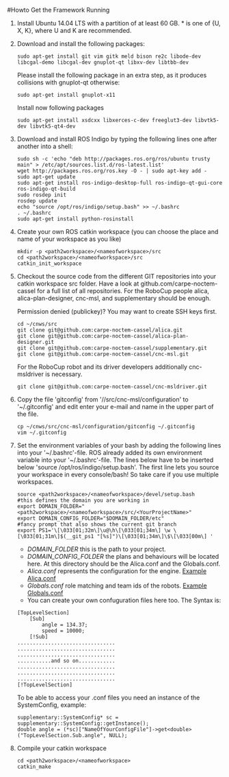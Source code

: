 #Howto Get the Framework Running

1. Install Ubuntu 14.04 LTS with a partition of at least 60 GB. * is one of {U, X, K}, where U and K are recommended. 

2. Download and install the following packages: 
	```
	sudo apt-get install git vim gitk meld bison re2c libode-dev libcgal-demo libcgal-dev gnuplot-qt libxv-dev libtbb-dev
	```
   Please install the following package in an extra step, as it produces collisions with gnuplot-qt otherwise: 
	```
	sudo apt-get install gnuplot-x11
	```
   Install now following packages
   
	```
	sudo apt-get install xsdcxx libxerces-c-dev freeglut3-dev libvtk5-dev libvtk5-qt4-dev
	```
	
3. Download and install ROS Indigo by typing the following lines one after another into a shell: 

	```
	sudo sh -c 'echo "deb http://packages.ros.org/ros/ubuntu trusty main" > /etc/apt/sources.list.d/ros-latest.list'
	wget http://packages.ros.org/ros.key -O - | sudo apt-key add -
	sudo apt-get update
	sudo apt-get install ros-indigo-desktop-full ros-indigo-qt-gui-core ros-indigo-qt-build
	sudo rosdep init
	rosdep update 
	echo "source /opt/ros/indigo/setup.bash" >> ~/.bashrc
	. ~/.bashrc
	sudo apt-get install python-rosinstall
	```

4. Create your own ROS catkin workspace (you can choose the place and name of your workspace as you like) 

	```
	mkdir -p <path2workspace>/<nameofworkspace>/src
	cd <path2workspace>/<nameofworkspace>/src
	catkin_init_workspace
	```

5. Checkout the source code from the different GIT repositories into your catkin workspace src folder. Have a look at github.com/carpe-noctem-cassel for a full list of all repositories. For the RoboCup people alica, alica-plan-designer, cnc-msl, and supplementary should be enough.

   Permission denied (publickey)? You may want to create SSH keys first. 

	```
	cd ~/cnws/src
	git clone git@github.com:carpe-noctem-cassel/alica.git
	git clone git@github.com:carpe-noctem-cassel/alica-plan-designer.git
	git clone git@github.com:carpe-noctem-cassel/supplementary.git
	git clone git@github.com:carpe-noctem-cassel/cnc-msl.git
	```
   For the RoboCup robot and its driver developers additionally cnc-msldriver is necessary. 

	```
	git clone git@github.com:carpe-noctem-cassel/cnc-msldriver.git
	```

6. Copy the file 'gitconfig' from '<path2workspace>/<nameofworkspace>/src/cnc-msl/configuration' to '~/.gitconfig' and edit enter your e-mail and name in the upper part of the file. 

	```
	cp ~/cnws/src/cnc-msl/configuration/gitconfig ~/.gitconfig
	vim ~/.gitconfig
	```

7. Set the environment variables of your bash by adding the following lines into your '~/.bashrc'-file. ROS already added its own environment variable into your '~/.bashrc'-file. The lines below have to be inserted below 'source /opt/ros/indigo/setup.bash'. The first line lets you source your workspace in every console/bash! So take care if you use multiple workspaces. 

	```
	source <path2workspace>/<nameofworkspace>/devel/setup.bash
	#this defines the domain you are working in
	export DOMAIN_FOLDER="<path2workspace>/<nameofworkspace>/src/<YourProjectName>"
	export DOMAIN_CONFIG_FOLDER="$DOMAIN_FOLDER/etc"
	#fancy prompt that also shows the current git branch
	export PS1='\[\033[01;32m\]\u@\h\[\033[01;34m\] \w \[\033[01;31m\]$(__git_ps1 "[%s]")\[\033[01;34m\]\$\[\033[00m\] '
	```

	* *DOMAIN_FOLDER* this is the path to your project.
	* *DOMAIN_CONFIG_FOLDER* the plans and behaviours will be located here. At this directory should be the Alica.conf and the Globals.conf. 
	* *Alica.conf* represents the configuration for the engine. [Example Alica.conf](Alica_alica_conf.md)
	* *Globals.conf*  role matching and team ids of the robots. [Example Globals.conf](Alica_globals_conf.md)
	* You can create your own confuguration files here too. The Syntax is:
	
	```
	[TopLevelSection]
		[Sub]
			angle = 134.37;
			speed = 10000;
		[!Sub]
	................................
	................................
	................................
	...........and so on............
	................................
	................................
	................................
	[!TopLevelSection]
	```

	To be able to access your .conf files you need an instance of the SystemConfig, example:
	
	```
	supplementary::SystemConfig* sc = supplementary::SystemConfig::getInstance();
	double angle = (*sc)["NameOfYourConfigFile"]->get<double>("TopLevelSection.Sub.angle", NULL);
	```

8. Compile your catkin workspace 

	```
	cd <path2workspace>/<nameofworkspace>
	catkin_make
	```


